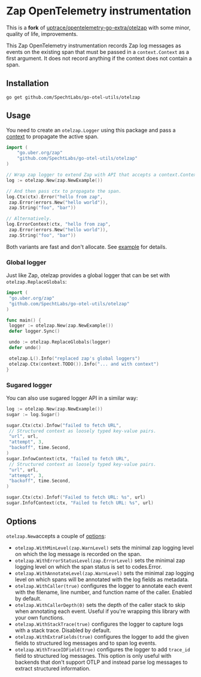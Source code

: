 # Zap OpenTelemetry instrumentation

This is a __fork__ of [uptrace/opentelemetry-go-extra/otelzap](https://github.com/uptrace/opentelemetry-go-extra/tree/main/otelzap) with some minor, quality of life, improvements.

This Zap OpenTelemetry instrumentation records Zap log messages as events on the existing span that must be passed
in a `context.Context` as a first argument. It does not record anything if the context does not contain a span.

## Installation

```shell
go get github.com/SpechtLabs/go-otel-utils/otelzap
```

## Usage

You need to create an `otelzap.Logger` using this package and pass a [context](https://uptrace.dev/opentelemetry/go-tracing.html#context) to propagate the active span.

```go
import (
    "go.uber.org/zap"
    "github.com/SpechtLabs/go-otel-utils/otelzap"
)

// Wrap zap logger to extend Zap with API that accepts a context.Context.
log := otelzap.New(zap.NewExample())

// And then pass ctx to propagate the span.
log.Ctx(ctx).Error("hello from zap",
 zap.Error(errors.New("hello world")),
 zap.String("foo", "bar"))

// Alternatively.
log.ErrorContext(ctx, "hello from zap",
 zap.Error(errors.New("hello world")),
 zap.String("foo", "bar"))
```

Both variants are fast and don't allocate. See [example](/example/) for details.

### Global logger

Just like Zap, otelzap provides a global logger that can be set with `otelzap.ReplaceGlobals`:

```go
import (
 "go.uber.org/zap"
 "github.com/SpechtLabs/go-otel-utils/otelzap"
)

func main() {
 logger := otelzap.New(zap.NewExample())
 defer logger.Sync()

 undo := otelzap.ReplaceGlobals(logger)
 defer undo()

 otelzap.L().Info("replaced zap's global loggers")
 otelzap.Ctx(context.TODO()).Info("... and with context")
}
```

### Sugared logger

You can also use sugared logger API in a similar way:

```go
log := otelzap.New(zap.NewExample())
sugar := log.Sugar()

sugar.Ctx(ctx).Infow("failed to fetch URL",
 // Structured context as loosely typed key-value pairs.
 "url", url,
 "attempt", 3,
 "backoff", time.Second,
)
sugar.InfowContext(ctx, "failed to fetch URL",
 // Structured context as loosely typed key-value pairs.
 "url", url,
 "attempt", 3,
 "backoff", time.Second,
)

sugar.Ctx(ctx).Infof("Failed to fetch URL: %s", url)
sugar.InfofContext(ctx, "Failed to fetch URL: %s", url)
```

## Options

`otelzap.New`accepts a couple of [options](https://pkg.go.dev/github.com/SpechtLabs/go-otel-utils/otelzap#Option):

- `otelzap.WithMinLevel(zap.WarnLevel)` sets the minimal zap logging level on which the log message is recorded on the span.
- `otelzap.WithErrorStatusLevel(zap.ErrorLevel)` sets the minimal zap logging level on which the span status is set to codes.Error.
- `otelzap.WithAnnotateLevel(zap.WarnLevel)` sets the minimal zap logging level on which spans will be annotated with the log fields as metadata.
- `otelzap.WithCaller(true)` configures the logger to annotate each event with the filename, line number, and function name of the caller. Enabled by default.
- `otelzap.WithCallerDepth(0)` sets the depth of the caller stack to skip when annotating each  event. Useful if you're wrapping this library with your own functions.
- `otelzap.WithStackTrace(true)` configures the logger to capture logs with a stack trace. Disabled by default.
- `otelzap.WithExtraFields(true)` configures the logger to add the given fields to structured log messages and to span log events.
- `otelzap.WithTraceIDField(true)` configures the logger to add `trace_id` field to structured log messages. This option is only useful with backends that don't support OTLP and instead parse log messages to extract structured information.
